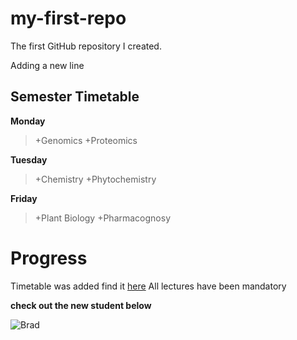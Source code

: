 # my-first-repo
The first GitHub repository I created.

Adding a new line


## Semester Timetable

**Monday**
>+Genomics
>+Proteomics

**Tuesday**
>+Chemistry
>+Phytochemistry

**Friday**
>+Plant Biology
>+Pharmacognosy


# Progress
Timetable was added find it [here](https://github.com/Programming-SBCG853-Cohort3/learningGit)
All lectures have been mandatory

**check out the new student below**


![Brad](https://avatars0.githubusercontent.com/u/72727098?s=460&v=4)

[Brad]:https://avatars0.githubusercontent.com/u/72727098?s=460&v=4 "New Student"

